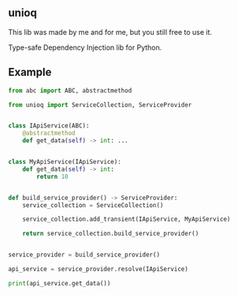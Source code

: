 ## unioq

This lib was made by me and for me, but you still free to use it.

Type-safe Dependency Injection lib for Python.

## Example

```python
from abc import ABC, abstractmethod

from unioq import ServiceCollection, ServiceProvider


class IApiService(ABC):
    @abstractmethod
    def get_data(self) -> int: ...


class MyApiService(IApiService):
    def get_data(self) -> int:
        return 10


def build_service_provider() -> ServiceProvider:
    service_collection = ServiceCollection()

    service_collection.add_transient(IApiService, MyApiService)

    return service_collection.build_service_provider()


service_provider = build_service_provider()

api_service = service_provider.resolve(IApiService)

print(api_service.get_data())
```

